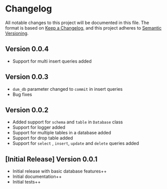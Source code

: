 # Changelog

All notable changes to this project will be documented in this file. The format is based on [Keep a Changelog](https://keepachangelog.com/en/1.0.0/), and this project adheres to [Semantic Versioning](https://semver.org/spec/v2.0.0.html).

## Version 0.0.4

- Support for multi insert queries added

## Version 0.0.3

- `dum_db` parameter changed to `commit` in insert queries
- Bug fixes

## Version 0.0.2 

- Added support for `schema` and `table` in `Database` class
- Support for logger added
- Support for multiple tables in a database added
- Support for drop table added
- Support for `select` , `insert`, `update` and `delete` queries added

## [Initial Release] Version 0.0.1

- Initial release with basic database features++
- Initial documentation++
- Initial tests++


